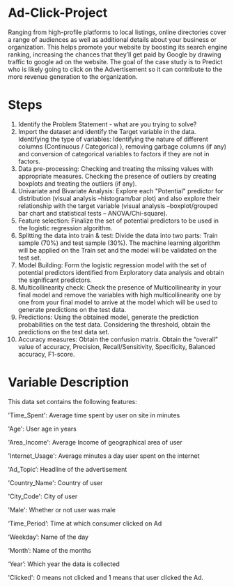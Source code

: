 # Ad-Click-Project
Ranging from high-profile platforms to local listings, online directories cover a range of audiences as well as additional details about your business or organization. This helps promote your website by boosting its search engine ranking, increasing the chances that they’ll get paid by Google by drawing traffic to google ad on the website. The goal of the case study is to Predict who is likely going to click on the Advertisement so it can contribute to the more revenue generation to the organization.
# Steps 
1.	Identify the Problem Statement - what are you trying to solve?
2.	Import the dataset and identify the Target variable in the data.
Identifying the type of variables: Identifying the nature of different columns (Continuous / Categorical ), removing garbage columns (if any) and conversion of categorical variables to factors if they are not in factors.
3.	Data pre-processing: Checking and treating the missing values with appropriate measures. Checking the presence of outliers by creating boxplots and treating the outliers (if any).
4.	Univariate and Bivariate Analysis: Explore each "Potential" predictor for distribution (visual analysis –histogram/bar plot) and also explore their relationship with the target variable (visual analysis –boxplot/grouped bar chart and statistical tests – ANOVA/Chi-square).
5.	Feature selection: Finalize the set of potential predictors to be used in the logistic regression algorithm.
6.	Splitting the data into train & test: Divide the data into two parts: Train sample (70%) and test sample (30%). The machine learning algorithm will be applied on the Train set and the model will be validated on the test set.
7.	Model Building: Form the logistic regression model with the set of potential predictors identified from Exploratory data analysis and obtain the significant predictors.
8.	Multicollinearity check: Check the presence of Multicollinearity in your final model and remove the variables with high multicollinearity one by one from your final model to arrive at the model which will be used to generate predictions on the test data.
9.	Predictions: Using the obtained model, generate the prediction probabilities on the test data. Considering the threshold, obtain the predictions on the test data set.
10.	Accuracy measures: Obtain the confusion matrix. Obtain the “overall” value of accuracy, Precision, Recall/Sensitivity, Specificity, Balanced accuracy, F1-score.
# Variable Description
This data set contains the following features:

'Time_Spent': Average time spent by user on site in minutes

'Age': User age in years

'Area_Income': Average Income of geographical area of user

'Internet_Usage': Average minutes a day user spent on the internet

'Ad_Topic’: Headline of the advertisement

'Country_Name': Country of user

'City_Code': City of user

'Male': Whether or not user was male

‘Time_Period’: Time at which consumer clicked on Ad

‘Weekday’: Name of the day

‘Month’: Name of the months

‘Year’: Which year the data is collected

'Clicked': 0 means not clicked and 1 means that user clicked the Ad.
